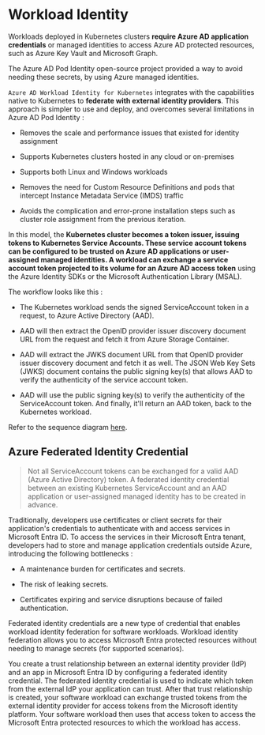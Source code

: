 # Workload Identity

Workloads deployed in Kubernetes clusters **require Azure AD application credentials** or managed identities to access Azure AD protected resources, such as Azure Key Vault and Microsoft Graph.

The Azure AD Pod Identity open-source project provided a way to avoid needing these secrets, by using Azure managed identities.

`Azure AD Workload Identity for Kubernetes` integrates with the capabilities native to Kubernetes to **federate with external identity providers**. This approach is simpler to use and deploy, and overcomes several limitations in Azure AD Pod Identity :

- Removes the scale and performance issues that existed for identity assignment

- Supports Kubernetes clusters hosted in any cloud or on-premises

- Supports both Linux and Windows workloads

- Removes the need for Custom Resource Definitions and pods that intercept Instance Metadata Service (IMDS) traffic

- Avoids the complication and error-prone installation steps such as cluster role assignment from the previous iteration.

In this model, the **Kubernetes cluster becomes a token issuer, issuing tokens to Kubernetes Service
Accounts. These service account tokens can be configured to be trusted on Azure AD applications or
user-assigned managed identities. A workload can exchange a service account token projected to its volume for an Azure AD access token** using the Azure Identity SDKs or the Microsoft Authentication Library (MSAL).

The workflow looks like this :

- The Kubernetes workload sends the signed ServiceAccount token in a request, to Azure Active Directory (AAD).

- AAD will then extract the OpenID provider issuer discovery document URL from the request and fetch it from Azure Storage Container.

- AAD will extract the JWKS document URL from that OpenID provider issuer discovery document and fetch it as well. The JSON Web Key Sets (JWKS) document contains the public signing key(s) that allows AAD to verify the authenticity of the service account token.

- AAD will use the public signing key(s) to verify the authenticity of the ServiceAccount token. And finally, it'll return an AAD token, back to the Kubernetes workload.

Refer to the sequence diagram [here](https://azure.github.io/azure-workload-identity/docs/installation/self-managed-clusters/oidc-issuer.html#sequence-diagram).

## Azure Federated Identity Credential

> Not all ServiceAccount tokens can be exchanged for a valid AAD (Azure Active Directory) token. A federated identity credential between an existing Kubernetes ServiceAccount and an AAD application or user-assigned managed identity has to be created in advance.

Traditionally, developers use certificates or client secrets for their application's credentials to authenticate with and access services in Microsoft Entra ID. To access the services in their Microsoft Entra tenant, developers had to store and manage application credentials outside Azure, introducing the following bottlenecks :

- A maintenance burden for certificates and secrets.

- The risk of leaking secrets.

- Certificates expiring and service disruptions because of failed authentication.

Federated identity credentials are a new type of credential that enables workload identity federation for software workloads. Workload identity federation allows you to access Microsoft Entra protected resources without needing to manage secrets (for supported scenarios).

You create a trust relationship between an external identity provider (IdP) and an app in Microsoft Entra ID by configuring a federated identity credential. The federated identity credential is used to indicate which token from the external IdP your application can trust. After that trust relationship is created, your software workload can exchange trusted tokens from the external identity provider for access tokens from the Microsoft identity platform. Your software workload then uses that access token to access the Microsoft Entra protected resources to which the workload has access.
